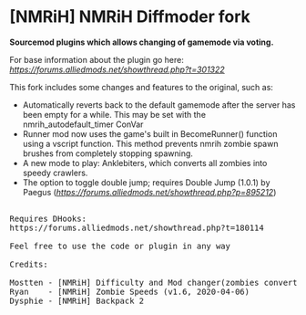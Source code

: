 # [NMRiH] NMRiH Diffmoder fork     
**Sourcemod plugins which allows changing of gamemode via voting.**

For base information about the plugin go here:
*https://forums.alliedmods.net/showthread.php?t=301322*

This fork includes some changes and features to the original, such as:

- Automatically reverts back to the default gamemode after the server has been empty for a while. This may be set with the nmrih_autodefault_timer ConVar
- Runner mod now uses the game's built in BecomeRunner() function using a vscript function. This method prevents nmrih zombie spawn brushes from completely stopping spawning.
- A new mode to play: Anklebiters, which converts all zombies into speedy crawlers.
- The option to toggle double jump; requires Double Jump (1.0.1) by Paegus (_https://forums.alliedmods.net/showthread.php?p=895212_)
<pre>

Requires DHooks: 
https://forums.alliedmods.net/showthread.php?t=180114

Feel free to use the code or plugin in any way

Credits:

Mostten - [NMRiH] Difficulty and Mod changer(zombies convert to all runners)  - Original diffmoder plugin
Ryan    - [NMRiH] Zombie Speeds (v1.6, 2020-04-06)                            - speed manip snippets
Dysphie - [NMRiH] Backpack 2                                                  - Vscript Proxy, and giving the idea of using it
</pre>
